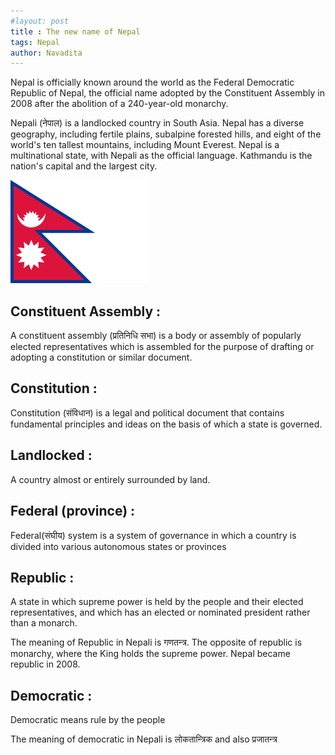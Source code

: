 ```yaml
---
#layout: post
title : The new name of Nepal
tags: Nepal
author: Navadita
---
```


Nepal is officially known around the world as the Federal Democratic Republic of Nepal, the official name adopted by the Constituent Assembly in 2008 after the abolition of a 240-year-old monarchy.

Nepali (नेपाल) is a landlocked country in South Asia. Nepal has a diverse geography, including fertile plains, subalpine forested hills, and eight of the world's ten tallest mountains, including Mount Everest. Nepal is a multinational state, with Nepali as the official language. Kathmandu is the nation's capital and the largest city.

![](/assets/images/nepal.png)

## Constituent Assembly :

A constituent assembly (प्रतिनिधि सभा) is a body or assembly of popularly elected representatives which is assembled for the purpose of drafting or adopting a constitution or similar document.

## Constitution :

Constitution (संविधान) is a legal and political document that contains fundamental principles and ideas on the basis of which a state is governed.

## Landlocked :  

A country almost or entirely surrounded by land.

## Federal (province) :

Federal(संघीय) system is a system of governance in which a country is divided into various autonomous states or provinces

## Republic :

A state in which supreme power is held by the people and their elected representatives, and which has an elected or nominated president rather than a monarch. 

The meaning of Republic in Nepali is गणतन्त्र. The opposite of republic is monarchy, where the King holds the supreme power. Nepal became republic in 2008.

## Democratic :

Democratic means rule by the people

The meaning of democratic in Nepali is लोकतान्त्रिक and also प्रजातन्त्र